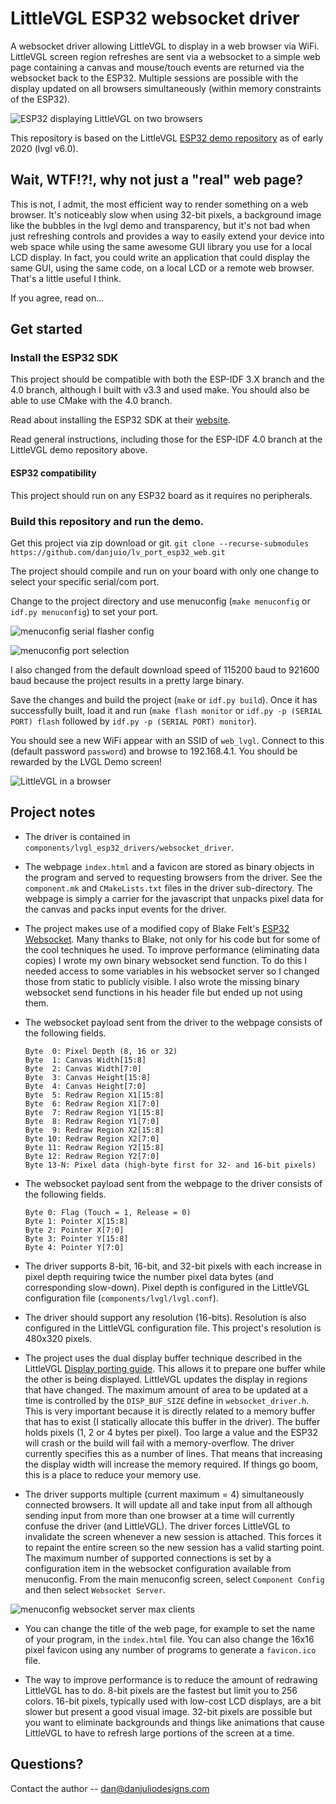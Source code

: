 # LittleVGL ESP32 websocket driver

A websocket driver allowing LittleVGL to display in a web browser via WiFi.  LittleVGL screen region refreshes are sent via a websocket to a simple web page containing a canvas and mouse/touch events are returned via the websocket back to the ESP32.  Multiple sessions are possible with the display updated on all browsers simultaneously (within memory constraints of the ESP32).

![ESP32 displaying LittleVGL on two browsers](images/esp32_lvgl_web.png)


This repository is based on the LittleVGL [ESP32 demo repository](https://github.com/littlevgl/lv_port_esp32) as of early 2020 (lvgl v6.0).

## Wait, WTF!?!, why not just a "real" web page?
This is not, I admit, the most efficient way to render something on a web browser.  It's noticeably slow when using 32-bit pixels, a background image like the bubbles in the lvgl demo and transparency, but it's not bad when just refreshing controls and provides a way to easily extend your device into web space while using the same awesome GUI library you use for a local LCD display.  In fact, you could write an application that could display the same GUI, using the same code, on a local LCD or a remote web browser.  That's a little useful I think.

If you agree, read on...

## Get started 
### Install the ESP32 SDK


This project should be compatible with both the ESP-IDF 3.X branch and the 4.0 branch, although I built with v3.3 and used make. You should also be able to use CMake with the 4.0 branch.

Read about installing the ESP32 SDK at their [website](https://esp-idf.readthedocs.io/en/latest/).

Read general instructions, including those for the ESP-IDF 4.0 branch at the LittleVGL demo repository above.

#### ESP32 compatibility
This project should run on any ESP32 board as it requires no peripherals.

### Build this repository and run the demo.

Get this project via zip download or git.
	`git clone --recurse-submodules https://github.com/danjuio/lv_port_esp32_web.git`

The project should compile and run on your board with only one change to select your specific serial/com port.

Change to the project directory and use menuconfig (`make menuconfig` or `idf.py menuconfig`) to set your port.

![menuconfig serial flasher config](images/menuconfig_1.png)

![menuconfig port selection](images/menuconfig_2.png)

I also changed from the default download speed of 115200 baud to 921600 baud because the project results in a pretty large binary.

Save the changes and build the project (`make` or `idf.py build`).  Once it has successfully built, load it and run (`make flash monitor` or `idf.py -p (SERIAL PORT) flash` followed by `idf.py -p (SERIAL PORT) monitor`).

You should see a new WiFi appear with an SSID of `web_lvgl`.  Connect to this (default password `password`) and browse to 192.168.4.1.  You should be rewarded by the LVGL Demo screen!

![LittleVGL in a browser](images/lvgl_browser.png)


## Project notes
* The driver is contained in `components/lvgl_esp32_drivers/websocket_driver`.

* The webpage `index.html` and a favicon are stored as binary objects in the program and served to requesting browsers from the driver.  See the `component.mk` and `CMakeLists.txt` files in the driver sub-directory.  The webpage is simply a carrier for the javascript that unpacks pixel data for the canvas and packs input events for the driver.

* The project makes use of a modified copy of Blake Felt's [ESP32 Websocket](https://github.com/Molorius/esp32-websocket).  Many thanks to Blake, not only for his code but for some of the cool techniques he used.  To improve performance (eliminating data copies) I wrote my own binary websocket send function.  To do this I needed access to some variables in his websocket server so I changed those from static to publicly visible.  I also wrote the missing binary websocket send functions in his header file but ended up not using them.

* The websocket payload sent from the driver to the webpage consists of the following fields.

	```
	Byte  0: Pixel Depth (8, 16 or 32)
	Byte  1: Canvas Width[15:8]
	Byte  2: Canvas Width[7:0]
	Byte  3: Canvas Height[15:8]
	Byte  4: Canvas Height[7:0]
	Byte  5: Redraw Region X1[15:8]
	Byte  6: Redraw Region X1[7:0]
	Byte  7: Redraw Region Y1[15:8]
	Byte  8: Redraw Region Y1[7:0]
	Byte  9: Redraw Region X2[15:8]
	Byte 10: Redraw Region X2[7:0]
	Byte 11: Redraw Region Y2[15:8]
	Byte 12: Redraw Region Y2[7:0]
	Byte 13-N: Pixel data (high-byte first for 32- and 16-bit pixels)
	```

* The websocket payload sent from the webpage to the driver consists of the following fields.

	```
	Byte 0: Flag (Touch = 1, Release = 0)
	Byte 1: Pointer X[15:8]
	Byte 2: Pointer X[7:0]
	Byte 3: Pointer Y[15:8]
	Byte 4: Pointer Y[7:0]
	```

* The driver supports 8-bit, 16-bit, and 32-bit pixels with each increase in pixel depth requiring twice the number pixel data bytes (and corresponding slow-down).  Pixel depth is configured in the LittleVGL configuration file (`components/lvgl/lvgl.conf`).

* The driver should support any resolution (16-bits).  Resolution is also configured in the LittleVGL configuration file.  This project's resolution is 480x320 pixels.

* The project uses the dual display buffer technique described in the LittleVGL [Display porting guide](https://docs.littlevgl.com/en/html/porting/display.html).  This allows it to prepare one buffer while the other is being displayed.  LittleVGL updates the display in regions that have changed.  The maximum amount of area to be updated at a time is controlled by the `DISP_BUF_SIZE` define in `websocket_driver.h`.  This is very important because it is directly related to a memory buffer that has to exist (I statically allocate this buffer in the driver).  The buffer holds pixels (1, 2 or 4 bytes per pixel).  Too large a value and the ESP32 will crash or the build will fail with a memory-overflow.  The driver currently specifies this as a number of lines.  That means that increasing the display width will increase the memory required.  If things go boom, this is a place to reduce your memory use.

* The driver supports multiple (current maximum = 4) simultaneously connected browsers.  It will update all and take input from all although sending input from more than one browser at a time will currently confuse the driver (and LittleVGL).  The driver forces LittleVGL to invalidate the screen whenever a new session is attached.  This forces it to repaint the entire screen so the new session has a valid starting point.  The maximum number of supported connections is set by a configuration item in the websocket configuration available from menuconfig.  From the main menuconfig screen, select `Component Config` and then select `Websocket Server`.

![menuconfig websocket server max clients](images/menuconfig_3.png)

* You can change the title of the web page, for example to set the name of your program, in the `index.html` file.  You can also change the 16x16 pixel favicon using any number of programs to generate a `favicon.ico` file.

* The way to improve performance is to reduce the amount of redrawing LittleVGL has to do.  8-bit pixels are the fastest but limit you to 256 colors.  16-bit pixels, typically used with low-cost LCD displays, are a bit slower but present a good visual image.  32-bit pixels are possible but you want to eliminate backgrounds and things like animations that cause LittleVGL to have to refresh large portions of the screen at a time.

## Questions?

Contact the author -- dan@danjuliodesigns.com
